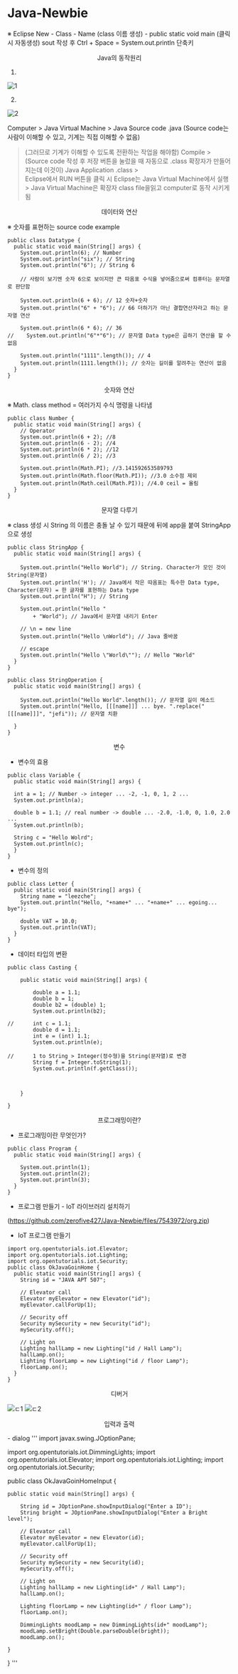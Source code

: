 # Java-Newbie

※  Eclipse
New - Class - Name (class 이름 생성) - public static void main (클릭 시 자동생성)
sout 작성 후  Ctrl + Space = System.out.println 단축키


<p align="center"> Java의 동작원리 </p>

1.
![1](https://user-images.githubusercontent.com/91706338/141711934-566ccd70-c833-400f-9b68-c309671fd689.PNG)

2.
![2](https://user-images.githubusercontent.com/91706338/141711941-9574f1ce-b50c-496a-85e4-b90a1900754c.PNG)


Computer > Java Virtual Machine  >  Java Source code .java (Source code는 사람이 이해할 수 있고, 기계는 직접 이해할 수 없음)  
>  (그러므로 기계가 이해할 수 있도록 전환하는 작업을 해야함)  Compile >  
(Source code 작성 후 저장 버튼을 눌렀을 때 자동으로 .class 확장자가 만들어지는데 이것이) Java Application .class   >  
Eclipse에서 RUN 버튼을 클릭 시 Eclipse는 Java Virtual Machine에서 실행 >  Java Virtual Machine은 확장자 class file을읽고 computer로 동작 시키게 됨

<p align="center"> 데이터와 연산 </p>

※  숫자를 표현하는 source code example

```
public class Datatype {
  public static void main(String[] args) {
    System.out.println(6); // Number
    System.out.println("six"); // String
    System.out.println("6"); // String 6

    // 사람이 보기엔 숫자 6으로 보이지만 큰 따옴표 수식을 넣어줌으로써 컴퓨터는 문자열로 판단함

    System.out.println(6 + 6); // 12 숫자+숫자
    System.out.println("6" + "6"); // 66 더하기가 아닌 결합연산자라고 하는 문자열 연산

    System.out.println(6 * 6); // 36
//    System.out.println("6"*"6"); // 문자열 Data type은 곱하기 연산을 할 수 없음

    System.out.println("1111".length()); // 4
    System.out.println(1111.length()); // 숫자는 길이를 알려주는 연산이 없음
  }
}
```

<p align="center"> 숫자와 연산 </p>

※  Math. class method = 여러가지 수식 명령을 나타냄

```
public class Number {
  public static void main(String[] args) {
    // Operator
    System.out.println(6 + 2); //8
    System.out.println(6 - 2); //4
    System.out.println(6 * 2); //12
    System.out.println(6 / 2); //3
    
    System.out.println(Math.PI); //3.141592653589793
    System.out.println(Math.floor(Math.PI)); //3.0 소수점 제외
    System.out.println(Math.ceil(Math.PI)); //4.0 ceil = 올림
  }
}
```

<p align="center"> 문자열 다루기 </p>

※  class 생성 시 String 의 이름은 충돌 날 수 있기 때문에 뒤에 app을 붙여 StringApp으로 생성

```
public class StringApp {
  public static void main(String[] args) {
  
    System.out.println("Hello World"); // String. Character가 모인 것이 String(문자열)
    System.out.println('H'); // Java에서 작은 따옴표는 특수한 Data type, Character(문자) = 한 글자를 표현하는 Data type 
    System.out.println("H"); // String
    
    System.out.println("Hello "
        + "World"); // Java에서 문자열 내리기 Enter
    
    // \n = new line
    System.out.println("Hello \nWorld"); // Java 줄바꿈
    
    // escape 
    System.out.println("Hello \"World\""); // Hello "World"
  }
}
```

```
public class StringOperation {
  public static void main(String[] args) {
    
    System.out.println("Hello World".length()); // 문자열 길이 메소드
    System.out.println("Hello, [[[name]]] ... bye. ".replace("[[[name]]]", "jefi")); // 문자열 치환
    
  }
}
```
<p align="center"> 변수 </p>

- 변수의 효용
```
public class Variable {
  public static void main(String[] args) {
  
  int a = 1; // Number -> integer ... -2, -1, 0, 1, 2 ...
  System.out.println(a);
  
  double b = 1.1; // real number -> double ... -2.0, -1.0, 0, 1.0, 2.0 ...
  System.out.println(b);
  
  String c = "Hello Wolrd";
  System.out.println(c);
  }
}
```

- 변수의 정의
```
public class Letter {
  public static void main(String[] args) {
    String name = "leezche";
    System.out.println("Hello, "+name+" ... "+name+" ... egoing... bye");
    
    double VAT = 10.0;
    System.out.println(VAT);
  }
}
```

- 데이터 타입의 변환
``` 
public class Casting {

	public static void main(String[] args) {
	
		double a = 1.1;
		double b = 1; 
		double b2 = (double) 1;
		System.out.println(b2);
		
//		int c = 1.1;
		double d = 1.1;
		int e = (int) 1.1;
		System.out.println(e);
				
// 		1 to String > Integer(정수형)을 String(문자열)로 변경
		String f = Integer.toString(1);
		System.out.println(f.getClass()); 
		
		
		
	}	

}
```
<p align="center"> 프로그래밍이란? </p>

- 프로그래밍이란 무엇인가?
```
public class Program {
  public static void main(String[] args) {
    
    System.out.println(1);
    System.out.println(2);
    System.out.println(3);
  }
}
```

- 프로그램 만들기 - IoT 라이브러리 설치하기

(https://github.com/zerofive427/Java-Newbie/files/7543972/org.zip)


- IoT 프로그램 만들기 
```
import org.opentutorials.iot.Elevator;
import org.opentutorials.iot.Lighting;
import org.opentutorials.iot.Security;
public class OkJavaGoinHome {
  public static void main(String[] args) {
    String id = "JAVA APT 507";
    
    // Elevator call
    Elevator myElevator = new Elevator("id");
    myElevator.callForUp(1);
    
    // Security off
    Security mySecurity = new Security("id");
    mySecurity.off();
    
    // Light on
    Lighting hallLamp = new Lighting("id / Hall Lamp");
    hallLamp.on();
    Lighting floorLamp = new Lighting("id / floor Lamp");
    floorLamp.on();
  }
}
```
<p align="center"> 디버거 </p>

![ㄷ1](https://user-images.githubusercontent.com/91706338/142134343-4f1f728b-18d6-427c-b5ca-d3324114b862.PNG)
![ㄷ2](https://user-images.githubusercontent.com/91706338/142134947-9096e058-15d9-47c0-89ee-6a55cede40e5.PNG)

<p align="center"> 입력과 출력 </p>
- dialog
'''
import javax.swing.JOptionPane;

import org.opentutorials.iot.DimmingLights;
import org.opentutorials.iot.Elevator;
import org.opentutorials.iot.Lighting;
import org.opentutorials.iot.Security;

public class OkJavaGoinHomeInput {

	public static void main(String[] args) {

		String id = JOptionPane.showInputDialog("Enter a ID");
		String bright = JOptionPane.showInputDialog("Enter a Bright level");
		
		// Elevator call
		Elevator myElevator = new Elevator(id);
		myElevator.callForUp(1);
		
		// Security off
		Security mySecurity = new Security(id);
		mySecurity.off();
		
		// Light on
		Lighting hallLamp = new Lighting(id+" / Hall Lamp");
		hallLamp.on();

		Lighting floorLamp = new Lighting(id+" / floor Lamp");
		floorLamp.on();
		
		DimmingLights moodLamp = new DimmingLights(id+" moodLamp");
		moodLamp.setBright(Double.parseDouble(bright));
		moodLamp.on();
		
	}

}
'''
